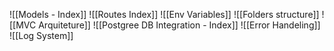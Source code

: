 ![[Models - Index]]
![[Routes Index]]
![[Env Variables]]
![[Folders structure]]
![[MVC Arquiteture]]
![[Postgree DB Integration - Index]]
![[Error Handeling]]
![[Log System]]